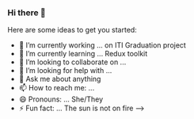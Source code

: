 ### Hi there 👋



Here are some ideas to get you started:

- 🔭 I’m currently working ... on ITI Graduation project
- 🌱 I’m currently learning ... Redux toolkit
- 👯 I’m looking to collaborate on ...
- 🤔 I’m looking for help with ...
- 💬 Ask me about anything
- 📫 How to reach me: ...
- 😄 Pronouns: ... She/They
- ⚡ Fun fact: ... The sun is not on fire
-->
